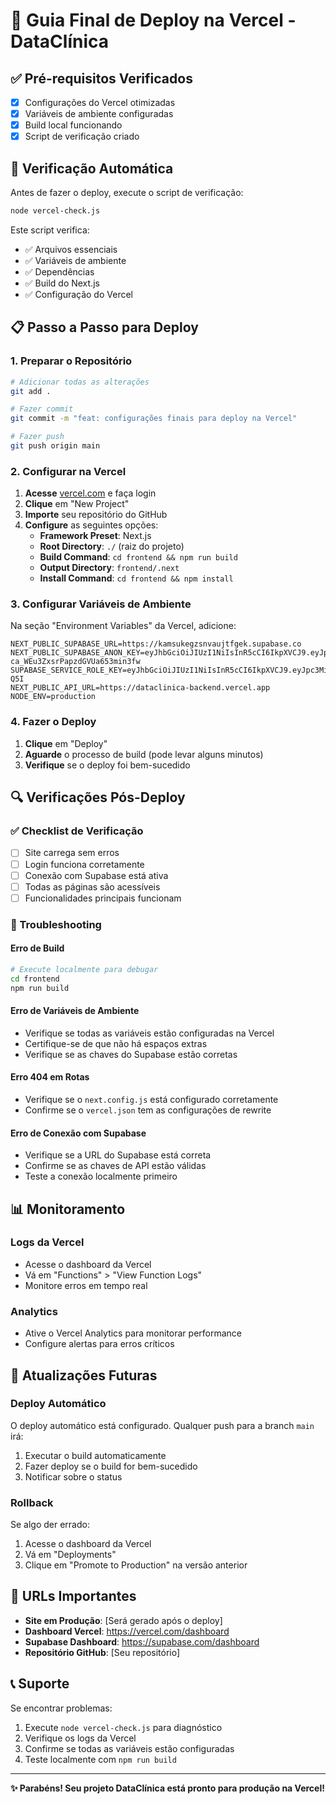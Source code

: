 # 🚀 Guia Final de Deploy na Vercel - DataClínica

## ✅ Pré-requisitos Verificados

- [x] Configurações do Vercel otimizadas
- [x] Variáveis de ambiente configuradas
- [x] Build local funcionando
- [x] Script de verificação criado

## 🔧 Verificação Automática

Antes de fazer o deploy, execute o script de verificação:

```bash
node vercel-check.js
```

Este script verifica:
- ✅ Arquivos essenciais
- ✅ Variáveis de ambiente
- ✅ Dependências
- ✅ Build do Next.js
- ✅ Configuração do Vercel

## 📋 Passo a Passo para Deploy

### 1. Preparar o Repositório

```bash
# Adicionar todas as alterações
git add .

# Fazer commit
git commit -m "feat: configurações finais para deploy na Vercel"

# Fazer push
git push origin main
```

### 2. Configurar na Vercel

1. **Acesse** [vercel.com](https://vercel.com) e faça login
2. **Clique** em "New Project"
3. **Importe** seu repositório do GitHub
4. **Configure** as seguintes opções:
   - **Framework Preset**: Next.js
   - **Root Directory**: `./` (raiz do projeto)
   - **Build Command**: `cd frontend && npm run build`
   - **Output Directory**: `frontend/.next`
   - **Install Command**: `cd frontend && npm install`

### 3. Configurar Variáveis de Ambiente

Na seção "Environment Variables" da Vercel, adicione:

```env
NEXT_PUBLIC_SUPABASE_URL=https://kamsukegzsnvaujtfgek.supabase.co
NEXT_PUBLIC_SUPABASE_ANON_KEY=eyJhbGciOiJIUzI1NiIsInR5cCI6IkpXVCJ9.eyJpc3MiOiJzdXBhYmFzZSIsInJlZiI6ImthbXN1a2VrenNudmF1anRmZ2VrIiwicm9sZSI6ImFub24iLCJpYXQiOjE3NTQzMTA4NjUsImV4cCI6MjA2OTg4Njg2NX0.kVHo2kUi1sWOA-ca_WEu3ZxsrPapzdGVUa653min3fw
SUPABASE_SERVICE_ROLE_KEY=eyJhbGciOiJIUzI1NiIsInR5cCI6IkpXVCJ9.eyJpc3MiOiJzdXBhYmFzZSIsInJlZiI6ImthbXN1a2VrenNudmF1anRmZ2VrIiwicm9sZSI6InNlcnZpY2Vfcm9sZSIsImlhdCI6MTc1NDMxMDg2NSwiZXhwIjoyMDY5ODg2ODY1fQ.NmHg_JNoM3DOnQRlCubczBaxdxs37JoVfUvogjW-Q5I
NEXT_PUBLIC_API_URL=https://dataclinica-backend.vercel.app
NODE_ENV=production
```

### 4. Fazer o Deploy

1. **Clique** em "Deploy"
2. **Aguarde** o processo de build (pode levar alguns minutos)
3. **Verifique** se o deploy foi bem-sucedido

## 🔍 Verificações Pós-Deploy

### ✅ Checklist de Verificação

- [ ] Site carrega sem erros
- [ ] Login funciona corretamente
- [ ] Conexão com Supabase está ativa
- [ ] Todas as páginas são acessíveis
- [ ] Funcionalidades principais funcionam

### 🐛 Troubleshooting

#### Erro de Build
```bash
# Execute localmente para debugar
cd frontend
npm run build
```

#### Erro de Variáveis de Ambiente
- Verifique se todas as variáveis estão configuradas na Vercel
- Certifique-se de que não há espaços extras
- Verifique se as chaves do Supabase estão corretas

#### Erro 404 em Rotas
- Verifique se o `next.config.js` está configurado corretamente
- Confirme se o `vercel.json` tem as configurações de rewrite

#### Erro de Conexão com Supabase
- Verifique se a URL do Supabase está correta
- Confirme se as chaves de API estão válidas
- Teste a conexão localmente primeiro

## 📊 Monitoramento

### Logs da Vercel
- Acesse o dashboard da Vercel
- Vá em "Functions" > "View Function Logs"
- Monitore erros em tempo real

### Analytics
- Ative o Vercel Analytics para monitorar performance
- Configure alertas para erros críticos

## 🔄 Atualizações Futuras

### Deploy Automático
O deploy automático está configurado. Qualquer push para a branch `main` irá:
1. Executar o build automaticamente
2. Fazer deploy se o build for bem-sucedido
3. Notificar sobre o status

### Rollback
Se algo der errado:
1. Acesse o dashboard da Vercel
2. Vá em "Deployments"
3. Clique em "Promote to Production" na versão anterior

## 🎯 URLs Importantes

- **Site em Produção**: [Será gerado após o deploy]
- **Dashboard Vercel**: https://vercel.com/dashboard
- **Supabase Dashboard**: https://supabase.com/dashboard
- **Repositório GitHub**: [Seu repositório]

## 📞 Suporte

Se encontrar problemas:
1. Execute `node vercel-check.js` para diagnóstico
2. Verifique os logs da Vercel
3. Confirme se todas as variáveis estão configuradas
4. Teste localmente com `npm run build`

---

**✨ Parabéns! Seu projeto DataClínica está pronto para produção na Vercel!**